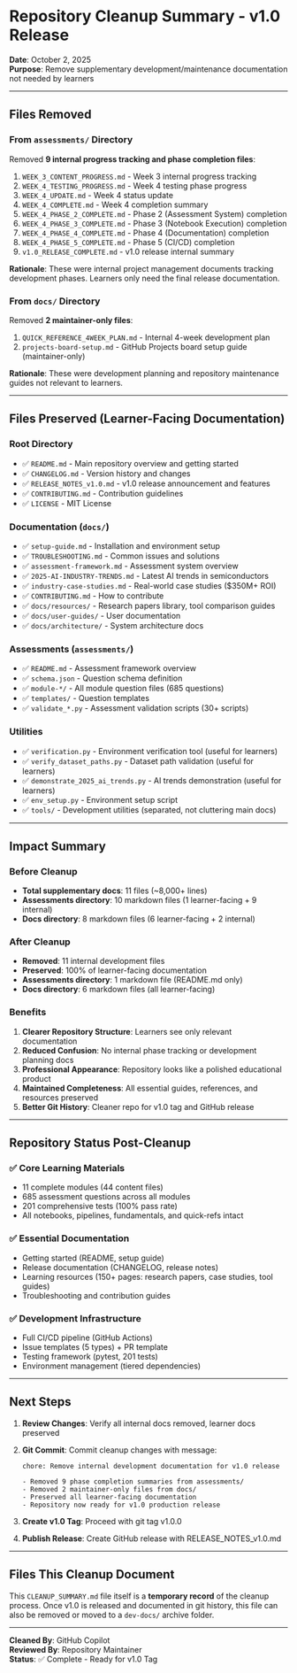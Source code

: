 # Repository Cleanup Summary - v1.0 Release

**Date**: October 2, 2025  
**Purpose**: Remove supplementary development/maintenance documentation not needed by learners

---

## Files Removed

### From `assessments/` Directory

Removed **9 internal progress tracking and phase completion files**:

1. `WEEK_3_CONTENT_PROGRESS.md` - Week 3 internal progress tracking
2. `WEEK_4_TESTING_PROGRESS.md` - Week 4 testing phase progress  
3. `WEEK_4_UPDATE.md` - Week 4 status update
4. `WEEK_4_COMPLETE.md` - Week 4 completion summary
5. `WEEK_4_PHASE_2_COMPLETE.md` - Phase 2 (Assessment System) completion
6. `WEEK_4_PHASE_3_COMPLETE.md` - Phase 3 (Notebook Execution) completion
7. `WEEK_4_PHASE_4_COMPLETE.md` - Phase 4 (Documentation) completion
8. `WEEK_4_PHASE_5_COMPLETE.md` - Phase 5 (CI/CD) completion
9. `v1.0_RELEASE_COMPLETE.md` - v1.0 release internal summary

**Rationale**: These were internal project management documents tracking development phases. Learners only need the final release documentation.

### From `docs/` Directory

Removed **2 maintainer-only files**:

1. `QUICK_REFERENCE_4WEEK_PLAN.md` - Internal 4-week development plan
2. `projects-board-setup.md` - GitHub Projects board setup guide (maintainer-only)

**Rationale**: These were development planning and repository maintenance guides not relevant to learners.

---

## Files Preserved (Learner-Facing Documentation)

### Root Directory
- ✅ `README.md` - Main repository overview and getting started
- ✅ `CHANGELOG.md` - Version history and changes
- ✅ `RELEASE_NOTES_v1.0.md` - v1.0 release announcement and features
- ✅ `CONTRIBUTING.md` - Contribution guidelines
- ✅ `LICENSE` - MIT License

### Documentation (`docs/`)
- ✅ `setup-guide.md` - Installation and environment setup
- ✅ `TROUBLESHOOTING.md` - Common issues and solutions
- ✅ `assessment-framework.md` - Assessment system overview
- ✅ `2025-AI-INDUSTRY-TRENDS.md` - Latest AI trends in semiconductors
- ✅ `industry-case-studies.md` - Real-world case studies ($350M+ ROI)
- ✅ `CONTRIBUTING.md` - How to contribute
- ✅ `docs/resources/` - Research papers library, tool comparison guides
- ✅ `docs/user-guides/` - User documentation
- ✅ `docs/architecture/` - System architecture docs

### Assessments (`assessments/`)
- ✅ `README.md` - Assessment framework overview
- ✅ `schema.json` - Question schema definition
- ✅ `module-*/` - All module question files (685 questions)
- ✅ `templates/` - Question templates
- ✅ `validate_*.py` - Assessment validation scripts (30+ scripts)

### Utilities
- ✅ `verification.py` - Environment verification tool (useful for learners)
- ✅ `verify_dataset_paths.py` - Dataset path validation (useful for learners)
- ✅ `demonstrate_2025_ai_trends.py` - AI trends demonstration (useful for learners)
- ✅ `env_setup.py` - Environment setup script
- ✅ `tools/` - Development utilities (separated, not cluttering main docs)

---

## Impact Summary

### Before Cleanup
- **Total supplementary docs**: 11 files (~8,000+ lines)
- **Assessments directory**: 10 markdown files (1 learner-facing + 9 internal)
- **Docs directory**: 8 markdown files (6 learner-facing + 2 internal)

### After Cleanup
- **Removed**: 11 internal development files
- **Preserved**: 100% of learner-facing documentation
- **Assessments directory**: 1 markdown file (README.md only)
- **Docs directory**: 6 markdown files (all learner-facing)

### Benefits
1. **Clearer Repository Structure**: Learners see only relevant documentation
2. **Reduced Confusion**: No internal phase tracking or development planning docs
3. **Professional Appearance**: Repository looks like a polished educational product
4. **Maintained Completeness**: All essential guides, references, and resources preserved
5. **Better Git History**: Cleaner repo for v1.0 tag and GitHub release

---

## Repository Status Post-Cleanup

### ✅ Core Learning Materials
- 11 complete modules (44 content files)
- 685 assessment questions across all modules
- 201 comprehensive tests (100% pass rate)
- All notebooks, pipelines, fundamentals, and quick-refs intact

### ✅ Essential Documentation  
- Getting started (README, setup guide)
- Release documentation (CHANGELOG, release notes)
- Learning resources (150+ pages: research papers, case studies, tool guides)
- Troubleshooting and contribution guides

### ✅ Development Infrastructure
- Full CI/CD pipeline (GitHub Actions)
- Issue templates (5 types) + PR template
- Testing framework (pytest, 201 tests)
- Environment management (tiered dependencies)

---

## Next Steps

1. **Review Changes**: Verify all internal docs removed, learner docs preserved
2. **Git Commit**: Commit cleanup changes with message:
   ```
   chore: Remove internal development documentation for v1.0 release

   - Removed 9 phase completion summaries from assessments/
   - Removed 2 maintainer-only files from docs/
   - Preserved all learner-facing documentation
   - Repository now ready for v1.0 production release
   ```

3. **Create v1.0 Tag**: Proceed with git tag v1.0.0
4. **Publish Release**: Create GitHub release with RELEASE_NOTES_v1.0.md

---

## Files This Cleanup Document

This `CLEANUP_SUMMARY.md` file itself is a **temporary record** of the cleanup process. Once v1.0 is released and documented in git history, this file can also be removed or moved to a `dev-docs/` archive folder.

---

**Cleaned By**: GitHub Copilot  
**Reviewed By**: Repository Maintainer  
**Status**: ✅ Complete - Ready for v1.0 Tag
